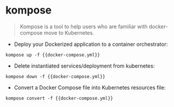 # kompose

> Kompose is a tool to help users who are familiar with docker-compose move to Kubernetes.

- Deploy your Dockerized application to a container orchestrator:

`kompose up -f {{docker-compose.yml}}`

- Delete instantiated services/deployment from kubernetes:

`kompose down -f {{docker-compose.yml}}`

- Convert a Docker Compose file into Kubernetes resources file: 

`kompose convert -f {{docker-compose.yml}}`
